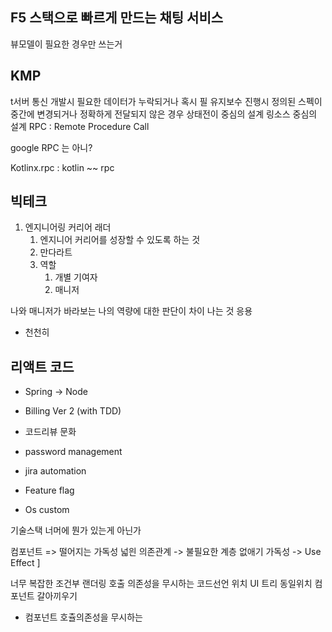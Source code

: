 ## F5 스택으로 빠르게 만드는 채팅 서비스


뷰모델이 필요한 경우만 쓰는거 


## KMP
t서버 통신 개발시 필요한 데이터가 누락되거나 혹시 필
유지보수 진행시 정의된 스펙이 중간에 변경되거나 정확하게 전달되지 않은 경우
상태전이 중심의 설계
링소스 중심의 설계
RPC : Remote Procedure Call


google RPC 는 아니?

Kotlinx.rpc : kotlin ~~ rpc

## 빅테크 
1. 엔지니어링 커리어 래더
	1. 엔지니어 커리어를 성장할 수 있도록 하는 것 
	2. 만다라트
	3. 역할
		1. 개별 기여자 
		2. 매니저

나와 매니저가 바라보는 나의 역량에 대한 판단이 차이 나는 것
응용
- 천천히


## 리액트 코드
- Spring -> Node

- Billing Ver 2 (with TDD)
- 코드리뷰 문화 
- password management
- jira automation
- Feature flag 
- Os custom

기술스택 너머에 뭔가 있는게 아닌가

컴포넌트 => 떨어지는 가독성
넓읜 의존관계 -> 불필요한 계층 없애기 
가독성 -> Use Effect ]



너무 복잡한 조건부 랜더링
호출 의존성을 무시하는 코드선언 위치
UI 트리 동일위치 컴포넌트 갈아끼우기
- 컴포넌트 
호츌의존성을 무시하는 